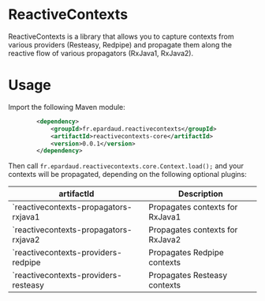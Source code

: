 # ReactiveContexts

ReactiveContexts is a library that allows you to capture contexts from various providers (Resteasy, Redpipe)
and propagate them along the reactive flow of various propagators (RxJava1, RxJava2).

# Usage

Import the following Maven module:

```xml
        <dependency>
            <groupId>fr.epardaud.reactivecontexts</groupId>
            <artifactId>reactivecontexts-core</artifactId>
            <version>0.0.1</version>
        </dependency>
```

Then call `fr.epardaud.reactivecontexts.core.Context.load();` and your contexts will be propagated, depending on the
following optional plugins:

artifactId | Description
--- | ---
`reactivecontexts-propagators-rxjava1 | Propagates contexts for RxJava1
`reactivecontexts-propagators-rxjava2 | Propagates contexts for RxJava2
`reactivecontexts-providers-redpipe | Propagates Redpipe contexts
`reactivecontexts-providers-resteasy | Propagates Resteasy contexts
